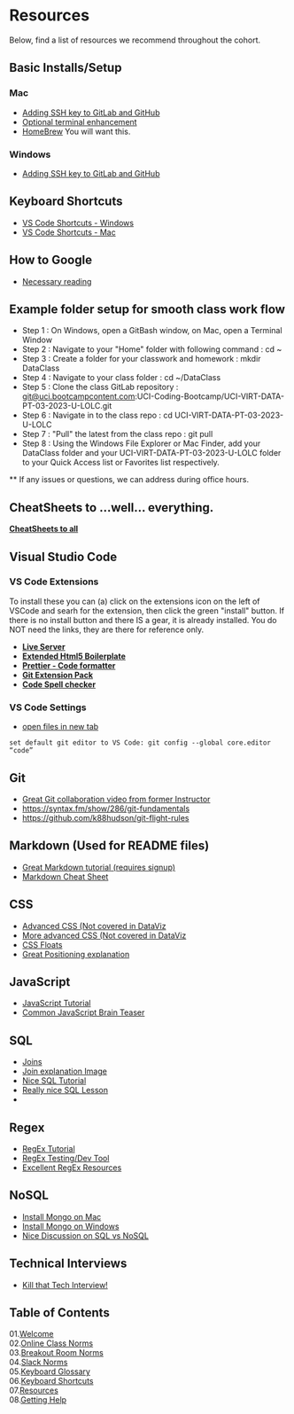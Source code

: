 # Resources

Below, find a list of resources we recommend throughout the cohort.

## Basic Installs/Setup

### Mac

- [Adding SSH key to GitLab and GitHub](https://youtu.be/uTvOb7kpZH4)
- [Optional terminal enhancement](https://iterm2.com/)
- [HomeBrew](https://brew.sh/)  You will want this.


### Windows
- [Adding SSH key to GitLab and GitHub](https://youtu.be/2MrE-IZsa4M)

## Keyboard Shortcuts

- [VS Code Shortcuts - Windows](https://code.visualstudio.com/shortcuts/keyboard-shortcuts-windows.pdf)
- [VS Code Shortcuts - Mac](https://code.visualstudio.com/shortcuts/keyboard-shortcuts-macos.pdf)

## How to Google
- [Necessary reading](https://dev.to/denicmarko/google-like-a-pro-5cf6)

## Example folder setup for smooth class work flow

- Step 1 : On Windows, open a GitBash window, on Mac, open a Terminal Window
- Step 2 : Navigate to your "Home" folder with following command : cd ~
- Step 3 : Create a folder for your classwork and homework : mkdir DataClass
- Step 4 : Navigate to your class folder : cd ~/DataClass
 - Step 5 : Clone the class GitLab repository : git@uci.bootcampcontent.com:UCI-Coding-Bootcamp/UCI-VIRT-DATA-PT-03-2023-U-LOLC.git
- Step 6 : Navigate in to the class repo : cd UCI-VIRT-DATA-PT-03-2023-U-LOLC
- Step 7 : "Pull" the latest from the class repo : git pull
- Step 8 : Using the Windows File Explorer or Mac Finder, add your DataClass folder and your UCI-VIRT-DATA-PT-03-2023-U-LOLC folder to your Quick Access list or Favorites list respectively.

** If any issues or questions, we can address during office hours.

## CheatSheets to ...well... everything.
[**CheatSheets to all**](https://overapi.com/)

## Visual Studio Code

### VS Code Extensions
To install these you can (a) click on the extensions icon on the left of VSCode and searh for the extension, then click the green "install" button.   If there is no install button and there IS a gear, it is already installed.
You do NOT need the links, they are there for reference only.
- [**Live Server**](https://marketplace.visualstudio.com/items?itemName=ritwickdey.LiveServer)
- [**Extended Html5 Boilerplate**](https://marketplace.visualstudio.com/items?itemName=rajeshroyal896.extended-html5-boilerplate)
- [**Prettier - Code formatter**](https://marketplace.visualstudio.com/items?itemName=esbenp.prettier-vscode)
- [**Git Extension Pack**](https://marketplace.visualstudio.com/items?itemName=donjayamanne.git-extension-pack)
- [**Code Spell checker**](https://marketplace.visualstudio.com/items?itemName=streetsidesoftware.code-spell-checker)



### VS Code Settings

- [open files in new tab](https://stackoverflow.com/questions/38713405/open-files-always-in-a-new-tab)


`set default git editor to VS Code: git config --global core.editor “code”`


## Git
- [Great Git collaboration video from former Instructor](https://youtu.be/1cRlDRNwdS4)
- https://syntax.fm/show/286/git-fundamentals
- https://github.com/k88hudson/git-flight-rules


## Markdown (Used for README files)

- [Great Markdown tutorial (requires signup)](https://masteringmarkdown.com/)
- [Markdown Cheat Sheet](https://www.markdownguide.org/cheat-sheet)


## CSS
- [Advanced CSS (Not covered in DataViz](https://flexbox.io/)
- [More advanced CSS (Not covered in DataViz](https://css-tricks.com/snippets/css/a-guide-to-flexbox/)
- [CSS Floats](https://css-tricks.com/all-about-floats/)
- [Great Positioning explanation](https://learn.shayhowe.com/html-css/positioning-content/#uniquely-positioning-elements)


## JavaScript

- [JavaScript Tutorial](https://www.w3schools.com/js/default.asp)
- [Common JavaScript Brain Teaser](https://www.freecodecamp.org/news/how-to-reverse-a-string-in-javascript-in-3-different-ways-75e4763c68cb/)


## SQL
- [Joins](https://www.w3schools.com/sql/sql_join.asp)
- [Join explanation Image](https://i.stack.imgur.com/UI25E.jpg)
- [Nice SQL Tutorial](https://sqlbolt.com/lesson/select_queries_introduction)
- [Really nice SQL Lesson](https://www.youtube.com/watch?v=B5r8CcTUs5Y)
- 
## Regex
- [RegEx Tutorial](https://flaviocopes.com/javascript-regular-expressions/)
- [RegEx Testing/Dev Tool](https://regexr.com/)
- [Excellent RegEx Resources](https://regexlib.com/?AspxAutoDetectCookieSupport=1)

## NoSQL
- [Install Mongo on Mac](https://youtu.be/gBOZo9aivyA)
- [Install Mongo on Windows](https://youtu.be/MlULB5SaWYw)
- [Nice Discussion on SQL vs NoSQL](https://www.thorntech.com/2019/03/sql-vs-nosql/)



## Technical Interviews
- [Kill that Tech Interview!](https://dev.to/denicmarko/resources-to-crush-the-technical-interview-1fc4?utm_source=digest_mailer&utm_medium=email&utm_campaign=digest_email)



## Table of Contents

01.[Welcome](01-Welcome.md)<br>
02.[Online Class Norms](02-Online-Class-Norms.md)<br>
03.[Breakout Room Norms](03-Breakout-Room-Norms.md)<br>
04.[Slack Norms](04-Slack-Norms.md)<br>
05.[Keyboard Glossary](05-Keyboard-Glossary.md)<br>
06.[Keyboard Shortcuts](06-Keyboard-Shortcuts.md)<br>
07.[Resources](07-Resources.md)<br>
08.[Getting Help](08-Getting-Help.md)<br>
